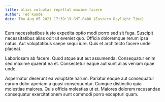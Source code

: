 ```yaml
---
title: alias voluptas repellat maxime facere
author: Ted Kunde
date: Thu Aug 05 2021 17:39:19 GMT-0400 (Eastern Daylight Time)
---
```

Eum necessitatibus iusto expedita optio modi porro sed sit fuga. Suscipit necessitatibus alias odit ut eveniet quo. Officia doloremque rerum ipsa natus. Aut voluptatibus saepe sequi iure. Quis et architecto facere unde placeat.

 Laboriosam ab facere. Quod atque aut aut assumenda. Consequatur enim sed maxime quaerat ea et. Consectetur eaque aut sunt alias veniam quae unde.

 Aspernatur deserunt ea voluptate harum. Pariatur eaque aut consequatur earum dolor aperiam a quasi consequuntur. Cumque distinctio quia molestiae maiores. Quis officia molestias ut et. Maiores dolorem recusandae consequatur exercitationem sunt commodi porro excepturi quam.